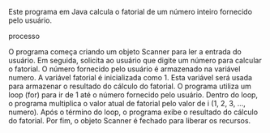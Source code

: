 
Este programa em Java calcula o fatorial de um número inteiro fornecido pelo usuário.

processo

O programa começa criando um objeto Scanner para ler a entrada do usuário.
Em seguida, solicita ao usuário que digite um número para calcular o fatorial.
O número fornecido pelo usuário é armazenado na variável numero.
A variável fatorial é inicializada como 1. Esta variável será usada para armazenar o resultado do cálculo do fatorial.
O programa utiliza um loop (for) para ir de 1 até o número fornecido pelo usuário.
Dentro do loop, o programa multiplica o valor atual de fatorial pelo valor de i (1, 2, 3, ..., numero).
Após o término do loop, o programa exibe o resultado do cálculo do fatorial.
Por fim, o objeto Scanner é fechado para liberar os recursos.
